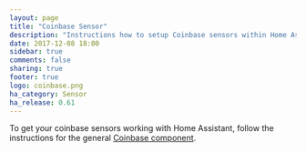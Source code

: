 ```yaml
---
layout: page
title: "Coinbase Sensor"
description: "Instructions how to setup Coinbase sensors within Home Assistant."
date: 2017-12-08 18:00
sidebar: true
comments: false
sharing: true
footer: true
logo: coinbase.png
ha_category: Sensor
ha_release: 0.61
---
```


To get your coinbase sensors working with Home Assistant, follow the instructions for the general [Coinbase component](/components/coinbase/).
